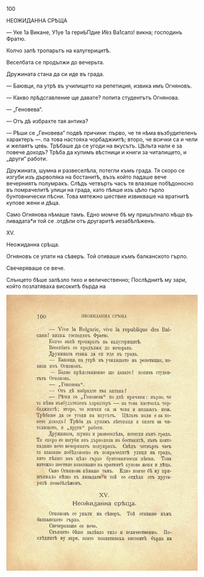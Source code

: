 ﻿100

НЕОЖИДАННА СРѢЩА

— Уке 1а Викане, У1уе 1а гериЬПдие И́ез Ва1сапз! викна; господинъ Фратю.

Колчо запѣ тропарьтъ на калугерицитѣ.

Веселбата се продължи до вечерьта.

Дружината стана да си иде въ града.

— Баювци, па утрѣ въ училището на репетиция, извика имъ Огняновъ.

— Какво прѣдсгавление ще давате? попита студентътъ Огнянова.

— „Геновева“.

— Отъ дѣ избрахте тая антика?

— Рѣши се „Геновева“ подвѣ причини: първо, че тя нѣма възбудителенъ характеръ —. па това настояха чорбаджиитѣ; второ, че всички са и чели и желаятъ цевь. Трѣбаше да се угоди на вкусътъ. Цѣльта нали е за повече доходъ? Трѣба да купимъ вѣстници и книги за читалището, и „други“ работи.

Дружината, шумна и развеселѣла, потегли къмъ града. Тя скоро се изгуби изъ дърволяка на бостанитѣ, възъ който падаше вече вечерниятъ полумракъ. Слѣдъ четвърть часъ тя влазяше побѣдоносно въ помрачелитѣ улици на града, като пѣяше изъ цѣло гърло бунтовнически пѣсни. Това мятежно шествие извикваше на вратнитѣ купове жени и дѣца.

Само Огнянова нѣмаше тамъ. Едно момче бѣ му пришъпнало нѣщо въ ливадата*и той се .отдѣли отъ другаритѣ иезабѣлѣженъ.

XV.

Неожиданна срѣща.

Огняновъ се упати на сѣверъ. Той отиваше къмъ балканското гърло.

Свечеряваше се вече.

Слънцето бѣше залѣзло тихо и величественно; Послѣднитѣ му зари, който позлатяваха високитѣ бърда на

![original](images/117.jpg)

